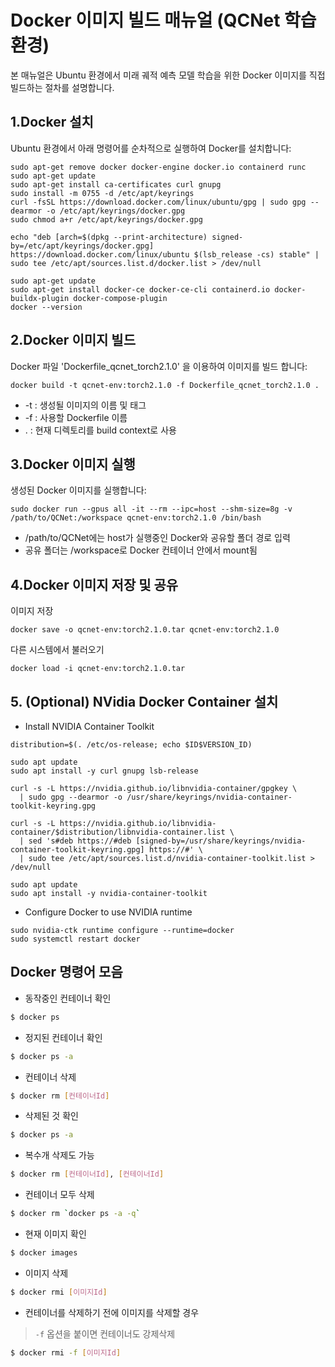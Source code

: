 
# Docker 이미지 빌드 매뉴얼 (QCNet 학습 환경)

본 매뉴얼은 Ubuntu 환경에서 미래 궤적 예측 모델 학습을 위한 Docker 이미지를 직접 빌드하는 절차를 설명합니다.

## 1.Docker 설치
 
Ubuntu 환경에서 아래 명령어를 순차적으로 실행하여 Docker를 설치합니다:

```
sudo apt-get remove docker docker-engine docker.io containerd runc
sudo apt-get update
sudo apt-get install ca-certificates curl gnupg
sudo install -m 0755 -d /etc/apt/keyrings
curl -fsSL https://download.docker.com/linux/ubuntu/gpg | sudo gpg --dearmor -o /etc/apt/keyrings/docker.gpg
sudo chmod a+r /etc/apt/keyrings/docker.gpg

echo "deb [arch=$(dpkg --print-architecture) signed-by=/etc/apt/keyrings/docker.gpg] https://download.docker.com/linux/ubuntu $(lsb_release -cs) stable" | sudo tee /etc/apt/sources.list.d/docker.list > /dev/null

sudo apt-get update
sudo apt-get install docker-ce docker-ce-cli containerd.io docker-buildx-plugin docker-compose-plugin
docker --version 
``` 


## 2.Docker 이미지 빌드
 
Docker 파일 'Dockerfile_qcnet_torch2.1.0' 을 이용하여 이미지를 빌드 합니다:

```
docker build -t qcnet-env:torch2.1.0 -f Dockerfile_qcnet_torch2.1.0 .
``` 

* -t : 생성될 이미지의 이름 및 태그
* -f : 사용할 Dockerfile 이름
* . : 현재 디렉토리를 build context로 사용

## 3.Docker 이미지 실행
 
생성된 Docker 이미지를 실행합니다:

```
sudo docker run --gpus all -it --rm --ipc=host --shm-size=8g -v /path/to/QCNet:/workspace qcnet-env:torch2.1.0 /bin/bash
``` 

* /path/to/QCNet에는 host가 실행중인 Docker와 공유할 폴더 경로 입력
* 공유 폴더는 /workspace로 Docker 컨테이너 안에서 mount됨

## 4.Docker 이미지 저장 및 공유

이미지 저장
``` 
docker save -o qcnet-env:torch2.1.0.tar qcnet-env:torch2.1.0
``` 

다른 시스템에서 불러오기
``` 
docker load -i qcnet-env:torch2.1.0.tar
``` 

## 5. (Optional) NVidia Docker Container 설치

* Install NVIDIA Container Toolkit

```
distribution=$(. /etc/os-release; echo $ID$VERSION_ID)

sudo apt update
sudo apt install -y curl gnupg lsb-release

curl -s -L https://nvidia.github.io/libnvidia-container/gpgkey \
  | sudo gpg --dearmor -o /usr/share/keyrings/nvidia-container-toolkit-keyring.gpg

curl -s -L https://nvidia.github.io/libnvidia-container/$distribution/libnvidia-container.list \
  | sed 's#deb https://#deb [signed-by=/usr/share/keyrings/nvidia-container-toolkit-keyring.gpg] https://#' \
  | sudo tee /etc/apt/sources.list.d/nvidia-container-toolkit.list > /dev/null

sudo apt update
sudo apt install -y nvidia-container-toolkit
```
* Configure Docker to use NVIDIA runtime

```
sudo nvidia-ctk runtime configure --runtime=docker
sudo systemctl restart docker
```

## Docker 명령어 모음


* 동작중인 컨테이너 확인

```bash
$ docker ps
```

* 정지된 컨테이너 확인

```bash
$ docker ps -a
```

* 컨테이너 삭제

```bash
$ docker rm [컨테이너Id]
```

* 삭제된 것 확인

```bash
$ docker ps -a
```

* 복수개 삭제도 가능

```bash
$ docker rm [컨테이너Id], [컨테이너Id]
```

* 컨테이너 모두 삭제

```bash
$ docker rm `docker ps -a -q`
```

* 현재 이미지 확인

```bash
$ docker images
```

* 이미지 삭제

```bash
$ docker rmi [이미지Id]
```

* 컨테이너를 삭제하기 전에 이미지를 삭제할 경우

> `-f` 옵션을 붙이면 컨테이너도 강제삭제

```bash
$ docker rmi -f [이미지Id]
```


